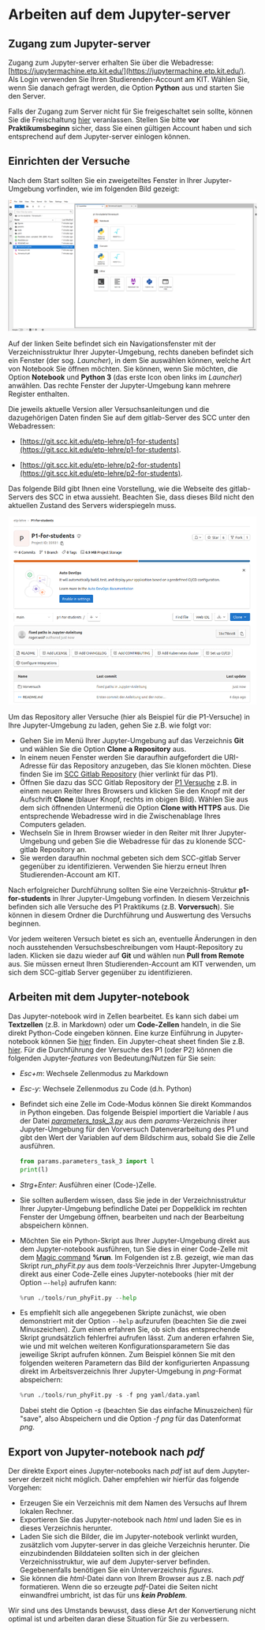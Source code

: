 # Arbeiten auf dem Jupyter-server

## Zugang zum Jupyter-server

Zugang zum Jupyter-server erhalten Sie über die Webadresse: [https://jupytermachine.etp.kit.edu/](https://jupytermachine.etp.kit.edu/). Als Login verwenden Sie Ihren Studierenden-Account am KIT. Wählen Sie, wenn Sie danach gefragt werden, die Option **Python** aus und starten Sie den Server. 

Falls der Zugang zum Server nicht für Sie freigeschaltet sein sollte, können Sie die Freischaltung [hier](https://comp.physik.kit.edu/Account/) veranlassen. Stellen Sie bitte **vor Praktikumsbeginn** sicher, dass Sie einen gültigen Account haben und sich entsprechend auf dem Jupyter-server einlogen können. 

## Einrichten der Versuche

Nach dem Start sollten Sie ein zweigeteiltes Fenster in Ihrer Jupyter-Umgebung vorfinden, wie im folgenden Bild gezeigt: 

<img src="./figures/JupyterAccount.png" alt="figures" style="zoom:100%;" />

Auf der linken Seite befindet sich ein Navigationsfenster mit der Verzeichnisstruktur Ihrer Jupyter-Umgebung, rechts daneben befindet sich ein Fenster (der sog. *Launcher*), in dem Sie auswählen können, welche Art von Notebook Sie öffnen möchten. Sie können, wenn Sie möchten, die Option **Notebook** und **Python 3** (das erste Icon oben links im *Launcher*) anwählen. Das rechte Fenster der Jupyter-Umgebung kann mehrere Register enthalten.  

Die jeweils aktuelle Version aller Versuchsanleitungen und die dazugehörigen Daten finden Sie auf dem gitlab-Server des SCC unter den Webadressen: 

* [https://git.scc.kit.edu/etp-lehre/p1-for-students](https://git.scc.kit.edu/etp-lehre/p1-for-students). 

* [https://git.scc.kit.edu/etp-lehre/p2-for-students](https://git.scc.kit.edu/etp-lehre/p2-for-students). 

Das folgende Bild gibt Ihnen eine Vorstellung, wie die Webseite des gitlab-Servers des SCC in etwa aussieht. Beachten Sie, dass dieses Bild nicht den aktuellen Zustand des Servers widerspiegeln muss.  

![SCC-gitlab](./figures/scc_gitlab.png)

Um das Repository aller Versuche (hier als Beispiel für die P1-Versuche) in Ihre Jupyter-Umgebung zu laden, gehen Sie z.B. wie folgt vor:

- Gehen Sie im Menü Ihrer Jupyter-Umgebung auf das Verzeichnis **Git** und wählen Sie die Option **Clone a Repository** aus.
- In einem neuen Fenster werden Sie daraufhin aufgefordert die URI-Adresse für das Repository anzugeben, das Sie klonen möchten. Diese finden Sie im [SCC Gitlab Repository](https://git.scc.kit.edu/etp-lehre/p1-for-students) (hier verlinkt für das P1).
- Öffnen Sie dazu das SCC Gitlab Repository der [P1 Versuche](https://git.scc.kit.edu/etp-lehre/p1-for-students) z.B. in einem neuen Reiter Ihres Browsers und klicken Sie den Knopf mit der Aufschrift **Clone** (blauer Knopf, rechts im obigen Bild). Wählen Sie aus dem sich öffnenden Untermenü die Option **Clone with HTTPS** aus. Die entsprechende Webadresse wird in die Zwischenablage Ihres Computers geladen.
- Wechseln Sie in Ihrem Browser wieder in den Reiter mit Ihrer Jupyter-Umgebung und geben Sie die Webadresse für das zu klonende SCC-gitlab Repository an. 
- Sie werden daraufhin nochmal gebeten sich dem SCC-gitlab Server gegenüber zu identifizieren. Verwenden Sie hierzu erneut Ihren Studierenden-Account am KIT. 

Nach erfolgreicher Durchführung sollten Sie eine Verzeichnis-Struktur **p1-for-students** in Ihrer Jupyter-Umgebung vorfinden. In diesem Verzeichnis befinden sich alle Versuche des P1 Praktikums (z.B. **Vorversuch**). Sie können in diesem Ordner die Durchführung und Auswertung des Versuchs beginnen.

Vor jedem weiteren Versuch bietet es sich an, eventuelle Änderungen in den noch ausstehenden Versuchsbeschreibungen vom Haupt-Repository zu laden. Klicken sie dazu wieder auf **Git** und wählen nun **Pull from Remote** aus. Sie müssen erneut Ihren Studierenden-Account am KIT verwenden, um sich dem  SCC-gitlab Server gegenüber zu identifizieren.

## Arbeiten mit dem Jupyter-notebook

Das Jupyter-notebook wird in Zellen bearbeitet. Es kann sich dabei um **Textzellen** (z.B. in Markdown) oder um **Code-Zellen** handeln, in die Sie direkt Python-Code eingeben können. Eine kurze Einführung in Jupyter-notebook können Sie [hier](https://www-ekp.physik.uni-karlsruhe.de/~quast/jupyter/jupyterTutorial.html) finden. Ein Jupyter-cheat sheet finden Sie z.B. [hier](https://www.edureka.co/blog/wp-content/uploads/2018/10/Jupyter_Notebook_CheatSheet_Edureka.pdf). Für die Durchführung der Versuche des P1 (oder P2) können die folgenden Jupyter-*features* von Bedeutung/Nutzen für Sie sein: 

- *Esc+m*: Wechsele Zellenmodus zu Markdown

- *Esc-y*: Wechsele Zellenmodus zu Code (d.h. Python)

- Befindet sich eine Zelle im Code-Modus können Sie direkt Kommandos in Python eingeben. Das folgende Beispiel importiert die Variable $l$ aus der Datei [*parameters_task_3.py*](https://git.scc.kit.edu/etp-lehre/p1-for-students/-/blob/main/Vorversuch/params/parameters_task_3.py) aus dem *params*-Verzeichnis ihrer Jupyter-Umgebung für den Vorversuch Datenverarbeitung des P1 und gibt den Wert der Variablen auf dem Bildschirm aus, sobald Sie die Zelle ausführen. 

  ```python
  from params.parameters_task_3 import l
  print(l)
  ```

- *Strg+Enter*: Ausführen einer (Code-)Zelle.

- Sie sollten außerdem wissen, dass Sie jede in der Verzeichnisstruktur Ihrer Jupyter-Umgebung befindliche Datei per Doppelklick im rechten Fenster der Umgebung öffnen, bearbeiten und nach der Bearbeitung abspeichern können. 

- Möchten Sie ein Python-Skript aus Ihrer Jupyter-Umgebung direkt aus dem Jupyter-notebook ausführen, tun Sie dies in einer Code-Zelle mit dem  [Magic command](https://ipython.readthedocs.io/en/stable/interactive/magics.html) **%run**. Im Folgenden ist z.B. gezeigt, wie man das Skript *run_phyFit.py* aus dem *tools*-Verzeichnis Ihrer Jupyter-Umgebung direkt aus einer Code-Zelle eines Jupyter-notebooks (hier mit der Option `–-help`) aufrufen kann: 

  ```python
  %run ./tools/run_phyFit.py --help
  ```

- Es empfiehlt sich alle angegebenen Skripte zunächst, wie oben demonstriert mit der Option `--help` aufzurufen (beachten Sie die zwei Minuszeichen). Zum einen erfahren Sie, ob sich das entsprechende Skript grundsätzlich fehlerfrei aufrufen lässt. Zum anderen erfahren Sie, wie und mit welchen weiteren Konfigurationsparametern Sie das jeweilige Skript aufrufen können. Zum Beispiel können Sie mit den folgenden weiteren Parametern das Bild der konfigurierten Anpassung direkt im Arbeitsverzeichnis Ihrer Jupyter-Umgebung in *png*-Format abspeichern:

  ```python
  %run ./tools/run_phyFit.py -s -f png yaml/data.yaml
  ```

  Dabei steht die Option *-s* (beachten Sie das einfache Minuszeichen) für "save", also Abspeichern und die Option *-f png* für das Datenformat *png*.   

## Export von Jupyter-notebook nach *pdf*

Der direkte Export eines Jupyter-notebooks nach *pdf* ist auf dem Jupyter-server derzeit nicht möglich. Daher empfehlen wir hierfür das folgende Vorgehen: 

- Erzeugen Sie ein Verzeichnis mit dem Namen des Versuchs auf Ihrem lokalen Rechner.
- Exportieren Sie das Jupyter-notebook nach *html* und laden Sie es in dieses Verzeichnis herunter. 
- Laden Sie sich die Bilder, die im Jupyter-notebook verlinkt wurden, zusätzlich vom Jupyter-server in das gleiche Verzeichnis herunter. Die einzubindenden Bilddateien sollten sich in der gleichen Verzeichnisstruktur, wie auf dem Jupyter-server befinden. Gegebenenfalls benötigen Sie ein Unterverzeichnis *figures*.
- Sie können die *html*-Datei dann von Ihrem Browser aus z.B. nach *pdf* formatieren. Wenn die so erzeugte *pdf*-Datei die Seiten nicht einwandfrei umbricht, ist das für uns ***kein Problem***.   

Wir sind uns des Umstands bewusst, dass diese Art der Konvertierung nicht optimal ist und arbeiten daran diese Situation für Sie zu verbessern.

